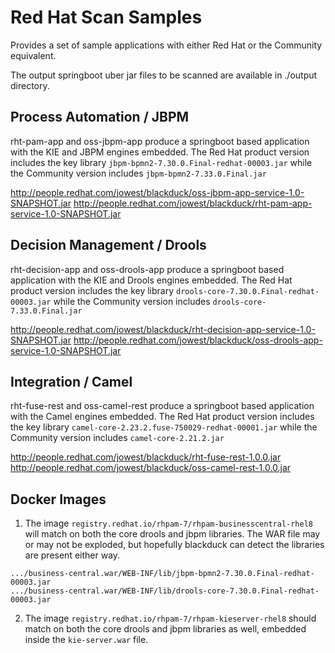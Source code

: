 # Red Hat Scan Samples

Provides a set of sample applications with either Red Hat or the Community equivalent.  

The output springboot uber jar files to be scanned are available in ./output directory.

## Process Automation / JBPM
rht-pam-app and oss-jbpm-app produce a springboot based application with the KIE and JBPM engines embedded.
The Red Hat product version includes the key library `jbpm-bpmn2-7.30.0.Final-redhat-00003.jar`
while the Community version includes `jbpm-bpmn2-7.33.0.Final.jar`

http://people.redhat.com/jowest/blackduck/oss-jbpm-app-service-1.0-SNAPSHOT.jar
http://people.redhat.com/jowest/blackduck/rht-pam-app-service-1.0-SNAPSHOT.jar

## Decision Management / Drools
rht-decision-app and oss-drools-app produce a springboot based application with the KIE and Drools engines embedded.
The Red Hat product version includes the key library `drools-core-7.30.0.Final-redhat-00003.jar`
while the Community version includes `drools-core-7.33.0.Final.jar`

http://people.redhat.com/jowest/blackduck/rht-decision-app-service-1.0-SNAPSHOT.jar
http://people.redhat.com/jowest/blackduck/oss-drools-app-service-1.0-SNAPSHOT.jar		

## Integration / Camel
rht-fuse-rest and oss-camel-rest produce a springboot based application with the Camel engines embedded.
The Red Hat product version includes the key library `camel-core-2.23.2.fuse-750029-redhat-00001.jar`
while the Community version includes `camel-core-2.21.2.jar`

http://people.redhat.com/jowest/blackduck/rht-fuse-rest-1.0.0.jar
http://people.redhat.com/jowest/blackduck/oss-camel-rest-1.0.0.jar

## Docker Images

1. The image `registry.redhat.io/rhpam-7/rhpam-businesscentral-rhel8` will match on both the core drools and jbpm libraries. The WAR file may or may not be exploded, but hopefully blackduck can detect the libraries are present either way.
```
.../business-central.war/WEB-INF/lib/jbpm-bpmn2-7.30.0.Final-redhat-00003.jar
.../business-central.war/WEB-INF/lib/drools-core-7.30.0.Final-redhat-00003.jar
```

2. The image `registry.redhat.io/rhpam-7/rhpam-kieserver-rhel8` should match on both the core drools and jbpm libraries as well, embedded inside the `kie-server.war` file.
